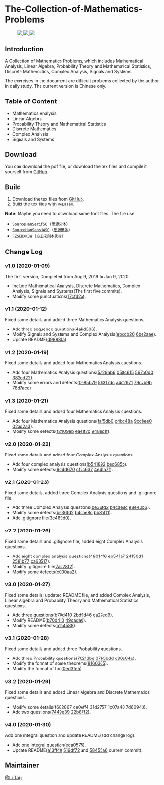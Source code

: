# The-Collection-of-Mathematics-Problems

<figure class="third">

<a href="https://github.com/TaichiLi/The-Collection-of-Mathematics-Problems">
    <img src="https://img.shields.io/badge/Build-Passed-success.svg"/>
</a>

<a href="https://github.com/TaichiLi/The-Collection-of-Mathematics-Problems">
    <img src="https://img.shields.io/badge/XeLaTeX-v6.3.1-important.svg"/>
</a>

<a href="https://github.com/TaichiLi/The-Collection-of-Mathematics-Problems">
    <img src="https://img.shields.io/badge/Tex_Live_2019-critical.svg"/>
</a>

</figure>

## Introduction

A Collection of Mathematics Problems, which includes Mathematical Analysis, Linear Algebra, Probability Theory and Mathematical Statistics, Discrete Mathematics, Complex Analysis, Signals and Systems.

The exercises in the document are difficult problems collected by the author in daily study. The current version is Chinese only.

## Table of Content

- Mathematics Analysis
- Linear Algebra
- Probability Theory and Mathematical Statistics
- Discrete Mathematics
- Complex Analysis
- Signals and Systems

## Download

You can download the pdf file, or download the tex files and compile it yourself from [GitHub](https://github.com/TaichiLi/The-Collection-of-Mathematics-Problems).

## Build

1. Download the tex files from [GitHub](https://github.com/TaichiLi/The-Collection-of-Mathematics-Problems).
2. Build the tex files with `XeLaTeX`.

**Note:** Maybe you need to download some font files. The file use 
- [`SourceHanSerifSC`](https://github.com/adobe-fonts/source-han-serif)（[`思源宋体`](https://github.com/adobe-fonts/source-han-serif)）
- [`SourceHanSansHWSC`](https://github.com/adobe-fonts/source-han-sans)（[`思源黑体`](https://github.com/adobe-fonts/source-han-sans)）
- [`FZSKBXKJW`](https://www.foundertype.com/index.php/FontInfo/index/id/198)（[`方正宋刻本秀楷`](https://www.foundertype.com/index.php/FontInfo/index/id/198)）

## Change Log

### v1.0 (2020-01-09)            

The first version, Completed from Aug 9, 2019 to Jan 9, 2020.

- Include Mathematical Analysis, Discrete Mathematics, Complex Analysis, Signals and Systems(The first five commits).
- Modify some punctuations([17cf42a](https://github.com/TaichiLi/The-Collection-of-Mathematics-Problems/tree/17cf42ac2a793a0ed3241bca514784bb117a926d)).

### v1.1 (2020-01-12)           

Fixed some details and added three Mathematics Analysis questions.

- Add three sequence questions([4abd306](https://github.com/TaichiLi/The-Collection-of-Mathematics-Problems/tree/4abd306efab9bf36ab54b45e478f313e3e7e1b52)).
- Modify Signals and Systems and Complex Analysis([ebccb20](https://github.com/TaichiLi/The-Collection-of-Mathematics-Problems/tree/ebccb20073199ed67f0b1535b6a93c766cd5a29f) [6be2aae](https://github.com/TaichiLi/The-Collection-of-Mathematics-Problems/tree/6be2aaefbe698fd69a74c5fdc16db8b9eb4db867)).
- Update README([d98881a](https://github.com/TaichiLi/The-Collection-of-Mathematics-Problems/tree/d98881a158c9aea132c1f1bef996038ff9763bcb))

### v1.2 (2020-01-19)            

Fixed some details and added four Mathematics Analysis questions.

- Add four Mathematics Analysis questions([5a29ab6](https://github.com/TaichiLi/The-Collection-of-Mathematics-Problems/tree/5a29ab66aa9d3cd0945ed4443f9fe9c6f5ff2560) [058c615](https://github.com/TaichiLi/The-Collection-of-Mathematics-Problems/tree/058c6155ecaeb8a6ef6e71356b40d3ed0e6727d7) [567b0d0](https://github.com/TaichiLi/The-Collection-of-Mathematics-Problems/tree/567b0d0a660614439a495fae5731d4d1bf3751ab) [382ed22](https://github.com/TaichiLi/The-Collection-of-Mathematics-Problems/tree/382ed22026242236119dc4967bab78daf1047a05)).
- Modify some errors and defects([0e85b79](https://github.com/TaichiLi/The-Collection-of-Mathematics-Problems/tree/0e85b7981159db8708f1a0538c6f5489d4ac6375) [56317dc](https://github.com/TaichiLi/The-Collection-of-Mathematics-Problems/tree/56317dca34b6209cdc8d4c0c68bf7def2f0a5592) [a4c2971](https://github.com/TaichiLi/The-Collection-of-Mathematics-Problems/tree/a4c29718ab14504e9bd74311504c902e960e382e) [79c7b9b](https://github.com/TaichiLi/The-Collection-of-Mathematics-Problems/tree/79c7b9b9f2b9c4520a59bd0c931d084c50abc906) [78d7acc](https://github.com/TaichiLi/The-Collection-of-Mathematics-Problems/tree/78d7acc737389ceb4cd7a4e45fd74fbecf5809c3))

### v1.3 (2020-01-21)           

Fixed some details and added four Mathematics Analysis questions.

- Add four Mathematics Analysis questions([faf5db0](https://github.com/TaichiLi/The-Collection-of-Mathematics-Problems/tree/faf5db0aa1bcf4437aff09c6b5d4e5b2abe6da74) [c4bc48a](https://github.com/TaichiLi/The-Collection-of-Mathematics-Problems/tree/c4bc48afc34ba0bc3191ca75def5630be9577aa4) [9cc8ee0](https://github.com/TaichiLi/The-Collection-of-Mathematics-Problems/tree/9cc8ee04dedbabe0e82b469db714626fc6f40b6b) [02ad2a3](https://github.com/TaichiLi/The-Collection-of-Mathematics-Problems/tree/02ad2a375048b501d88ee271f320734df9d92e1b)).
- Modify some defects([f2409eb](https://github.com/TaichiLi/The-Collection-of-Mathematics-Problems/tree/f2409ebdf838e6666a2e58296eb509f14fb79fe1) [eae1f7c](https://github.com/TaichiLi/The-Collection-of-Mathematics-Problems/tree/eae1f7c7be996bb9b629db1c80c50b7e77e1f029) [9488c1f](https://github.com/TaichiLi/The-Collection-of-Mathematics-Problems/tree/9488c1f2b028850ff843c7dbc8dffa861c5302d0)).

### v2.0 (2020-01-22)           

Fixed some details and added four Complex Analysis questions.

- Add four complex analysis questions([b541892](https://github.com/TaichiLi/The-Collection-of-Mathematics-Problems/tree/fc22a67778f64bbe88dc7f86d93e239b1) [bec685b](https://github.com/TaichiLi/The-Collection-of-Mathematics-Problems/tree/bec685be259acdfb4bf42b2fe0f47603687ae07b)).
- Modify some defects([9d4d670](https://github.com/TaichiLi/The-Collection-of-Mathematics-Problems/tree/9d4d6700168e7abcfd62db53ec632f3de4eb8cc3) [cf2c637](https://github.com/TaichiLi/The-Collection-of-Mathematics-Problems/tree/cf2c6375c8b037c2109bc215adb7c148dde5185b) [4e41a7f](https://github.com/TaichiLi/The-Collection-of-Mathematics-Problems/tree/4e41a7f2040217fa8aecd7f9288847ee9953412c)).

### v2.1 (2020-01-23)    

Fixed some details, added three Complex Analysis questions and .gitignore file.

- Add three Complex Analysis questions([be36fd2](https://github.com/TaichiLi/The-Collection-of-Mathematics-Problems/tree/be36fd2c48dbcbd4b94e71de67d23a63ff597396) [b4cae8c](https://github.com/TaichiLi/The-Collection-of-Mathematics-Problems/tree/b4cae8c524bce16bab07dc23e8c158354426076b) [e8e40b6](https://github.com/TaichiLi/The-Collection-of-Mathematics-Problems/tree/e8e40b67c34387eebb935bb9e724d2b7015e7c98)).
- Modify some defects([be36fd2](https://github.com/TaichiLi/The-Collection-of-Mathematics-Problems/tree/be36fd2c48dbcbd4b94e71de67d23a63ff597396) [b4cae8c](https://github.com/TaichiLi/The-Collection-of-Mathematics-Problems/tree/b4cae8c524bce16bab07dc23e8c158354426076b) [bb8af11](https://github.com/TaichiLi/The-Collection-of-Mathematics-Problems/tree/bb8af11ef5f696747f725ca955d47b7b2cd1f238)).
- Add .gitignore file([3c469d0](https://github.com/TaichiLi/The-Collection-of-Mathematics-Problems/tree/3c469d040ea3cd929c20f9565a92fb35cc44c26a)).

### v2.2 (2020-01-26)           

Fixed some details and .gitignore file, added eight Complex Analysis questions.

- Add eight complex analysis questions([49014f6](https://github.com/TaichiLi/The-Collection-of-Mathematics-Problems/tree/49014f66a3a3ac705faf78bd6d5a469cfd41c432) [eb541a7](https://github.com/TaichiLi/The-Collection-of-Mathematics-Problems/tree/eb541a7dccb355a05990042b6cb92968414ad7fe) [24150d1](https://github.com/TaichiLi/The-Collection-of-Mathematics-Problems/tree/24150d1e37694dfb88c7de963c6ddc565c180fea) [2581b77](https://github.com/TaichiLi/The-Collection-of-Mathematics-Problems/tree/2581b77534523506bb57ac88f4ecd1fe420cfde0) [ca63517](https://github.com/TaichiLi/The-Collection-of-Mathematics-Problems/tree/ca6351710c5190892d686bf5b94cd5f9dfda37fd)).
- Modify .gitignore file([7ac28f2](https://github.com/TaichiLi/The-Collection-of-Mathematics-Problems/tree/7ac28f2b67f1006ab2053ab2d7d164cb949c1281)).
- Modify some defects([c000aa2](https://github.com/TaichiLi/The-Collection-of-Mathematics-Problems/tree/c000aa2017ee5cb1f628dd8c322fec175d718dc4)).

### v3.0 (2020-01-27)            

Fixed some details, updated README file, and added Complex Analysis, Linear Algebra and Probability Theory and Mathematical Statistics questions.

- Add three questions([b70d410](https://github.com/TaichiLi/The-Collection-of-Mathematics-Problems/tree/b70d410dab2155142b245683ba121b63f1259213) [2bd9d46](https://github.com/TaichiLi/The-Collection-of-Mathematics-Problems/tree/2bd9d46c054d471d03443aba5271ca1e320d563d) [ca27ed9](https://github.com/TaichiLi/The-Collection-of-Mathematics-Problems/tree/ca27ed98ae7867eb125e32413f8a160d7fa99052)).
- Modify README([b70d410](https://github.com/TaichiLi/The-Collection-of-Mathematics-Problems/tree/b70d410dab2155142b245683ba121b63f1259213) [49cada0](https://github.com/TaichiLi/The-Collection-of-Mathematics-Problems/tree/49cada07072da53a8fdb5fb24424aa1fa057c65c)).
- Modify some defects([a1a4588](https://github.com/TaichiLi/The-Collection-of-Mathematics-Problems/tree/a1a45888c3a627f5324de6b0f5a39937e09a59a1)).

### v3.1 (2020-01-28)            

Fixed some details and added three Probability questions.

- Add three Probability questions([7621dbe](https://github.com/TaichiLi/The-Collection-of-Mathematics-Problems/commit/7621dbeca3b55519b2ac5af3265190176f0441b1) [37b3bdd](https://github.com/TaichiLi/The-Collection-of-Mathematics-Problems/commit/37b3bddd98ce5d770e5228d4543a83fd5707dff0) [c96e04e](https://github.com/TaichiLi/The-Collection-of-Mathematics-Problems/commit/c96e04e90382504bd26639be76ed27f088599785)).
- Modify the format of some theorems([8160365](https://github.com/TaichiLi/The-Collection-of-Mathematics-Problems/tree/81603653a921a7f2e9eef8e9a289b3f39fb89350)).
- Modify the format of toc([0ed3fe5](https://github.com/TaichiLi/The-Collection-of-Mathematics-Problems/commit/0ed3fe513b27bdb2762cb4c43482a5f6037a7354)).

### v3.2 (2020-01-29)            

Fixed some details and added Linear Algebra and Discrete Mathematics questions.

- Modify some details([f682867](https://github.com/TaichiLi/The-Collection-of-Mathematics-Problems/commit/f682867b3865d2a2ec32adae14509502a580f627) [ce0eff4](https://github.com/TaichiLi/The-Collection-of-Mathematics-Problems/commit/ce0eff454405e5fa3c1edd7a78f5e3ae3e84eebf) [31d2757](https://github.com/TaichiLi/The-Collection-of-Mathematics-Problems/commit/31d2757f29b28e7eab95ba10a1aed5d18266e0b5) [1c07a40](https://github.com/TaichiLi/The-Collection-of-Mathematics-Problems/commit/1c07a402054c2341b203aeda4123b43f6a965246) [7d60943](https://github.com/TaichiLi/The-Collection-of-Mathematics-Problems/commit/7d609439a4e90d486d7794b21e2e3db39efdccb7)).
- Add two questions([7449e39](https://github.com/TaichiLi/The-Collection-of-Mathematics-Problems/commit/7449e39aee69314cc7d216b9b8bb296cf3db1fe0) [22b87f2](https://github.com/TaichiLi/The-Collection-of-Mathematics-Problems/commit/22b87f24cfcfd98f0767b0b215e993325c850257)).

### v4.0 (2020-01-30)

Add one integral question and update README(add change log).

- Add one integral question([eca0575](https://github.com/TaichiLi/The-Collection-of-Mathematics-Problems/commit/eca05758f9d85c07f2056caf8ee7b63f608585fc)).
- Update README([a13ff40](https://github.com/TaichiLi/The-Collection-of-Mathematics-Problems/commit/a13ff4039558deb7dd5e1901b79d9a959b533953) [519df72](https://github.com/TaichiLi/The-Collection-of-Mathematics-Problems/commit/519df72640300fe03c772fb30adca27837e5b681) and [58455a6](https://github.com/TaichiLi/The-Collection-of-Mathematics-Problems/tree/58455a67e3a65f05a27470f617ad40f29055cbd6) current commit).

## Maintainer

[@Li Taiji](https://github.com/TaichiLi)